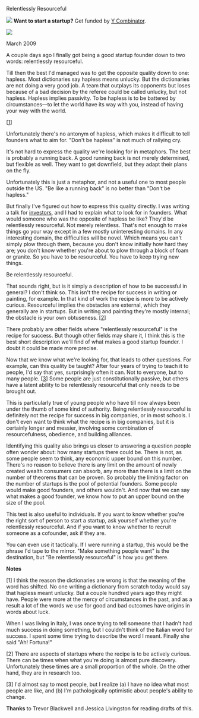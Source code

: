 Relentlessly Resourceful


![](http://www.virtumundo.com/images/spacer.gif)
**Want to start a startup?** Get funded by
[Y Combinator](http://ycombinator.com/apply.html).

  
![](http://www.virtumundo.com/images/spacer.gif)


March 2009  
  
A couple days ago I finally got being a good startup founder down
to two words: relentlessly resourceful.  
  
Till then the best I'd managed was to get the opposite quality down
to one: hapless. Most dictionaries say hapless means unlucky. But
the dictionaries are not doing a very good job. A team that outplays
its opponents but loses because of a bad decision by the referee
could be called unlucky, but not hapless. Hapless implies passivity.
To be hapless is to be battered by circumstances—to let the world
have its way with you, instead of having your way with the world.

[[1](#f1n)]  
  
Unfortunately there's no antonym of hapless, which makes it difficult
to tell founders what to aim for. "Don't be hapless" is not much
of rallying cry.  
  
It's not hard to express the quality we're looking for in metaphors.
The best is probably a running back. A good running back is not
merely determined, but flexible as well. They want to get downfield,
but they adapt their plans on the fly.  
  
Unfortunately this is just a metaphor, and not a useful one to most
people outside the US. "Be like a running back" is no better than
"Don't be hapless."  
  
But finally I've figured out how to express this quality directly.
I was writing a talk for 
[investors](angelinvesting.html), and I had to explain what to
look for in founders. What would someone who was the opposite of
hapless be like? They'd be relentlessly resourceful. Not merely
relentless. That's not enough to make things go your way except
in a few mostly uninteresting domains. In any interesting domain,
the difficulties will be novel. Which means you can't simply plow
through them, because you don't know initially how hard they are;
you don't know whether you're about to plow through a block of foam
or granite. So you have to be resourceful. You have to keep
trying new things.  
  
Be relentlessly resourceful.  
  
That sounds right, but is it simply a description
of how to be successful in general? I don't think so. This isn't
the recipe for success in writing or painting, for example. In
that kind of work the recipe is more to be actively curious.
Resourceful implies the obstacles are external, which they generally
are in startups. But in writing and painting they're mostly internal;
the obstacle is your own obtuseness.
[[2](#f2n)]  
  
There probably are other fields where "relentlessly resourceful"
is the recipe for success. But though other fields may share it,
I think this is the best short description we'll find of what makes
a good startup founder. I doubt it could be made more precise.  
  
Now that we know what we're looking for, that leads to other
questions. For example, can this quality be taught? After four
years of trying to teach it to people, I'd say that yes, surprisingly
often it can. Not to everyone, but to many people. 
[[3](#f3n)]
Some
people are just constitutionally passive, but others have a latent
ability to be relentlessly resourceful that only needs to be brought
out.  
  
This is particularly true of young people who have till now always
been under the thumb of some kind of authority. Being relentlessly
resourceful is definitely not the recipe for success in big companies,
or in most schools. I don't even want to think what the recipe is
in big companies, but it is certainly longer and messier, involving
some combination of resourcefulness, obedience, and building
alliances.  
  
Identifying this quality also brings us closer to answering a
question people often wonder about: how many startups there could
be. There is not, as some people seem to think, any economic upper
bound on this number. There's no reason to believe there is any
limit on the amount of newly created wealth consumers can absorb,
any more than there is a limit on the number of theorems that can
be proven. So probably the limiting factor on the number of startups
is the pool of potential founders. Some people would make good
founders, and others wouldn't. And now that we can say what makes
a good founder, we know how to put an upper bound on the size of
the pool.  
  
This test is also useful to individuals. If you want to know whether
you're the right sort of person to start a startup, ask yourself
whether you're relentlessly resourceful. And if you want to know
whether to recruit someone as a cofounder, ask if they are.  
  
You can even use it tactically. If I were running a startup, this
would be the phrase I'd tape to the mirror. "Make something people
want" is the destination, but "Be relentlessly resourceful" is how
you get there.  
  
  
  
  
  
  
  

**Notes**  
  
[1]
I think the reason the dictionaries are wrong is that the
meaning of the word has shifted. No one writing a dictionary from
scratch today would say that hapless meant unlucky. But a couple
hundred years ago they might have. People were more at the mercy
of circumstances in the past, and as a result a lot of the words
we use for good and bad outcomes have origins in words about luck.  
  
When I was living in Italy, I was once trying to tell someone
that I hadn't had much success in doing something, but I couldn't
think of the Italian word for success. I spent some time trying
to describe the word I meant. Finally she said "Ah! Fortuna!"  
  
[2]
There are aspects of startups where the recipe is to be
actively curious. There can be times when what you're doing is
almost pure discovery. Unfortunately these times are a small
proportion of the whole. On the other hand, they are in research
too.  
  
[3]
I'd almost say to most people, but I realize (a) I have no
idea what most people are like, and (b) I'm pathologically optimistic
about people's ability to change.  
  
**Thanks** to Trevor Blackwell and Jessica Livingston for reading drafts
of this.  
  


